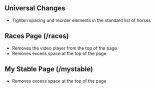 ## Universal Changes

* Tighten spacing and reorder elements in the standard list of horses

## Races Page (/races)

* Removes the video player from the top of the page
* Removes excess space at the top of the page

## My Stable Page (/mystable)

* Removes excess space at the top of the page

